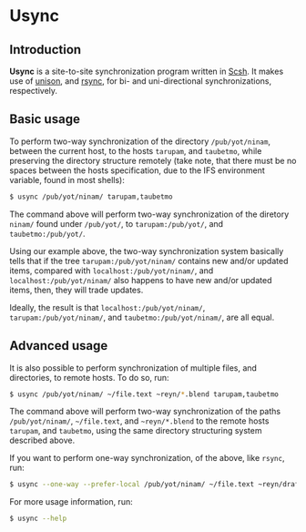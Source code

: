 Usync
=====

Introduction
------------

__Usync__ is a site-to-site synchronization program written in
[Scsh](http://www.scsh.net). It makes use of
[unison](http://www.cis.upenn.edu/~bcpierce/unison/), and
[rsync](https://rsync.samba.org/), for bi- and
uni-directional synchronizations, respectively.

Basic usage
-----------

To perform two-way synchronization of the directory `/pub/yot/ninam`,
between the current host, to the hosts `tarupam`, and `taubetmo`,
while preserving the directory structure remotely (take note, that
there must be no spaces between the hosts specification, due to the
IFS environment variable, found in most shells):

```bash
$ usync /pub/yot/ninam/ tarupam,taubetmo
```

The command above will perform two-way synchronization of the diretory
`ninam/` found under `/pub/yot/`, to `tarupam:/pub/yot/`, and
`taubetmo:/pub/yot/`.

Using our example above, the two-way synchronization system basically
tells that if the tree `tarupam:/pub/yot/ninam/` contains new and/or
updated items, compared with `localhost:/pub/yot/ninam/`, and
`localhost:/pub/yot/ninam/` also happens to have new and/or updated
items, then, they will trade updates.

Ideally, the result is that `localhost:/pub/yot/ninam/`,
`tarupam:/pub/yot/ninam/`, and `taubetmo:/pub/yot/ninam/`, are all
equal.


Advanced usage
--------------

It is also possible to perform synchronization of multiple files, and
directories, to remote hosts. To do so, run:

```bash
$ usync /pub/yot/ninam/ ~/file.text ~reyn/*.blend tarupam,taubetmo
```

The command above will perform two-way synchronization of the paths
`/pub/yot/ninam/`, `~/file.text`, and `~reyn/*.blend` to the
remote hosts `tarupam`, and `taubetmo`, using the same directory
structuring system described above.

If you want to perform one-way synchronization, of the above, like
`rsync`, run:

```bash
$ usync --one-way --prefer-local /pub/yot/ninam/ ~/file.text ~reyn/draft.blend tarupam,taubetmo
```

For more usage information, run:

```bash
$ usync --help
```
